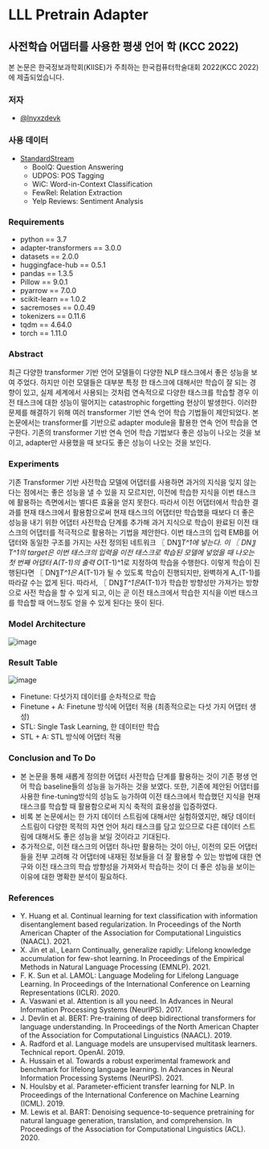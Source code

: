 # LLL Pretrain Adapter
## 사전학습 어댑터를 사용한 평생 언어 학 (KCC 2022)
본 논문은 한국정보과학회(KIISE)가 주최하는 한국컴퓨터학술대회 2022(KCC 2022)에 제출되었습니다.

### 저자
 * [@lnyxzdevk](https://github.com/lnyxzdevk)

### 사용 데이터
 * [StandardStream](https://github.com/AmanDaVinci/lifelong-learning)
     * BoolQ: Question Answering
     * UDPOS: POS Tagging
     * WiC: Word-in-Context Classification
     * FewRel: Relation Extraction
     * Yelp Reviews: Sentiment Analysis

### Requirements
  * python == 3.7
  * adapter-transformers == 3.0.0
  * datasets == 2.0.0
  * huggingface-hub == 0.5.1
  * pandas == 1.3.5
  * Pillow == 9.0.1
  * pyarrow == 7.0.0
  * scikit-learn == 1.0.2
  * sacremoses == 0.0.49
  * tokenizers == 0.11.6
  * tqdm == 4.64.0
  * torch == 1.11.0

### Abstract
최근 다양한 transformer 기반 언어 모델들이 다양한 NLP 태스크에서 좋은 성능을 보여 주었다. 하지만 이런 모델들은 대부분 특정 한 태스크에 대해서만 학습이 잘 되는 경향이 있고, 실제 세계에서 사용되는 것처럼 연속적으로 다양한 태스크를 학습할 경우 이전 태스크에 대한 성능이 떨어지는 catastrophic forgetting 현상이 발생한다. 이러한 문제를 해결하기 위해 여러 transformer 기반 연속 언어 학습 기법들이 제안되었다. 본 논문에서는 transformer를 기반으로 adapter module을 활용한 연속 언어 학습을 연구한다. 기존의 transformer 기반 연속 언어 학습 기법보다 좋은 성능이 나오는 것을 보이고, adapter만 사용했을 때 보다도 좋은 성능이 나오는 것을 보인다.
### Experiments
기존 Transformer 기반 사전학습 모델에 어댑터를 사용하면 과거의 지식을 잊지 않는 다는 점에서는 좋은 성능을 낼 수 있을 지 모르지만, 이전에 학습한 지식을 이번 태스크에 활용하는 측면에서는 별다른 효율을 얻지 못한다. 따라서 이전 어댑터에서 학습한 결과를 현재 태스크에서 활용함으로써 현재 태스크의 어댑터만 학습했을 때보다 더 좋은 성능을 내기 위한 어댑터 사전학습 단계를 추가해 과거 지식으로 학습이 완료된 이전 태스크의 어댑터를 적극적으로 활용하는 기법을 제안한다.
이번 태스크의 입력 EMB를 어댑터와 동일한 구조를 가지는 사전 정의된 네트워크 〖 DN〗_T^1에 넣는다. 이 〖 DN〗_T^1의 target은 이번 태스크의 입력을 이전 태스크로 학습된 모델에 넣었을 때 나오는 첫 번째 어댑터 A_(T-1)의 출력 O_(T-1)^1로 지정하여 학습을 수행한다. 이렇게 학습이 진행된다면 〖 DN〗_T^1은 A_(T-1)가 될 수 있도록 학습이 진행되지만, 완벽하게 A_(T-1)를 따라갈 수는 없게 된다. 따라서, 〖 DN〗_T^1은A_(T-1)가 학습한 방향성만 가져가는 방향으로 사전 학습을 할 수 있게 되고, 이는 곧 이전 태스크에서 학습한 지식을 이번 태스크를 학습할 때 어느정도 얻을 수 있게 된다는 뜻이 된다.
 
### Model Architecture
![image](https://github.com/siryuon/LLL_Pretrain_Adapter/blob/28c0635d07bf2c72877e615e643c525db0723591/images/model.png)

### Result Table
![image](https://github.com/siryuon/LLL_Pretrain_Adapter/blob/28c0635d07bf2c72877e615e643c525db0723591/images/result.png)
- Finetune: 다섯가지 데이터를 순차적으로 학습
- Finetune + A: Finetune 방식에 어댑터 적용 (최종적으로는 다섯 가지 어댑터 생성)
- STL: Single Task Learning, 한 데이터만 학습
- STL + A: STL 방식에 어댑터 적용

### Conclusion and To Do
 * 본 논문을 통해 새롭게 정의한 어댑터 사전학습 단계를 활용하는 것이 기존 평생 언어 학습 baseline들의 성능을 능가하는 것을 보였다. 또한, 기존에 제안된 어댑터를 사용한 fine-tuning방식의 성능도 능가하여 이전 태스크에서 학습했던 지식을 현재 태스크를 학습할 때 활용함으로써 지식 축적의 효용성을 입증하였다.
 * 비록 본 논문에서는 한 가지 데이터 스트림에 대해서만 실험하였지만, 해당 데이터 스트림이 다양한 목적의 자연 언어 처리 태스크를 담고 있으므로 다른 데이터 스트림에 대해서도 좋은 성능을 보일 것이라고 기대된다.
 * 추가적으로, 이전 태스크의 어댑터 하나만 활용하는 것이 아닌, 이전의 모든 어댑터들을 전부 고려해 각 어댑터에 내재된 정보들을 더 잘 활용할 수 있는 방법에 대한 연구와 이전 태스크의 학습 방향성을 가져와서 학습하는 것이 더 좋은 성능을 보이는 이유에 대한 명확한 분석이 필요하다.

### References
 * Y. Huang et al. Continual learning for text classification with information disentanglement based regularization. In Proceedings of the North American Chapter of the Association for Computational Linguistics (NAACL). 2021.
 * X. Jin et al., Learn Continually, generalize rapidly: Lifelong knowledge accumulation for few-shot learning. In Proceedings of the Empirical Methods in Natural Language Processing (EMNLP). 2021.
 * F. K. Sun et al. LAMOL: Language Modeling for Lifelong Language Learning. In Proceedings of the International Conference on Learning Representations (ICLR). 2020.
 * A. Vaswani et al. Attention is all you need. In Advances in Neural Information Processing Systems (NeurIPS). 2017.
 * J. Devlin et al. BERT: Pre-training of deep bidirectional transformers for language understanding. In Proceedings of the North American Chapter of the Association for Computational Linguistics (NAACL). 2019.
 * A. Radford et al. Language models are unsupervised multitask learners. Technical report. OpenAI. 2019.
 * A. Hussain et al. Towards a robust experimental framework and benchmark for lifelong language learning. In Advances in Neural Information Processing Systems (NeurIPS). 2021.
 * N. Houlsby et al. Parameter-efficient transfer learning for NLP. In Proceedings of the International Conference on Machine Learning (ICML). 2019.
 * M. Lewis et al. BART: Denoising sequence-to-sequence pretraining for natural language generation, translation, and comprehension. In Proceedings of the Association for Computational Linguistics (ACL). 2020.
